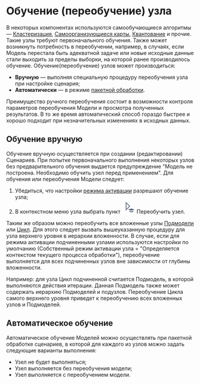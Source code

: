 # Обучение (переобучение) узла

В некоторых компонентах используются самообучающиеся алгоритмы — [Кластеризация](../processors/datamining/clustering.md), [Самоорганизующиеся карты](../processors/datamining/self-organizing-network.md), [Квантование](../processors/preprocessing/quantization.md) и прочие. Такие узлы требуют первоначального обучения. Также может возникнуть потребность в переобучении, например, в случаях, если Модель перестала быть адекватной задаче или новые исходные данные стали выходить за пределы выборки, на которой ранее производилось обучение.
Обучение(переобучение) узлов может производиться:

* **Вручную** — выполняя специальную процедуру переобучения узла при настройке сценария;
* **Автоматически** — в режиме [пакетной обработки](./batchlauncher.md).

Преимущество ручного переобучения состоит в возможности контроля параметров переобучения Модели и просмотра полученных результатов. В то же время автоматический способ гораздо быстрее и хорошо подходит при незначительных изменениях в исходных данных.

## Обучение вручную

Обучение вручную осуществляется при создании (редактировании) Сценариев. При попытке первоначального выполнения некоторых узлов без предварительного обучения выдается предупреждение "Модель не построена. Необходимо обучить узел перед применением". Для обучения или переобучения Модели следует:

1. Убедиться, что настройки [режима активации](./setting-batch-processing-mode.md) разрешают обучение узла;
2. В контекстном меню узла выбрать пункт ![](../media/app/icons/toolbar-18/toolbar-18-134.svg) Переобучить узел.

Таким же образом можно переобучить все вложенные узлы [Подмодели](../processors/control/submodel.md) или [Цикл](../processors/control/cycle.md). Для этого следует вызвать вышеуказанную процедуру для узла верхнего уровня в иерархии вложенности. В случае, если для режима активации подчиненными узлами используются настройки по умолчанию (Собственный режим активации узла = "Определяется контекстом текущего процесса обработки"), переобучение выполняется для всех подчиненных узлов вне зависимости от глубины вложенности.

Например: для узла Цикл подчиненной считается Подмодель, в которой выполняются действия итерации. Данная Подмодель также может содержать иерархию Подмоделей и подузлов. Переобучение Цикла самого верхнего уровня приведет к переобучению всех вложенных узлов и Подмоделей.

## Автоматическое обучение

Автоматическое обучение Моделей можно осуществлять при пакетной обработке
сценариев, в которой для каждого из узлов можно задать следующие варианты выполнения:

* Узел не будет выполняться;
* Узел выполняется без переобучения модели;
* Узел выполняется с переобучением модели.